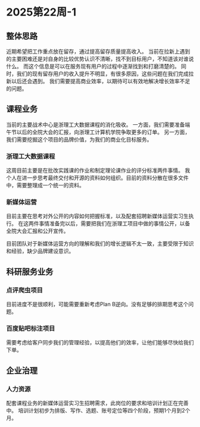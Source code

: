 # 2025第22周-1

## 整体思路

近期希望把工作重点放在留存，通过提高留存质量提高收入。
当前在拉新上遇到的主要困难还是对自身的比较优势认识不清晰，找不到目标用户，不知道该对谁说什么。
而这个信息是可以在服务现有用户的过程中逐渐找到和打磨清楚的。
同时，我们的现有留存用户的收入提升不明显，有很多原因，这些问题在我们完成拉新以后还会遇到。
我们需要提高商业效率，以期待可以有效地解决增长效率不足的问题。

## 课程业务

当前的主要战术中心是浙理工大数据课程的消化吸收。
一方面，我们需要准备端午节以后的全院大会的汇报，向浙理工计算机学院争取更多的订单。
另一方面，我们需要挖掘这个项目的品牌价值，为我们的商业化目标服务。

### 浙理工大数据课程

这周目前主要是在批改实践课的作业和制定理论课作业的评分标准两件事情。
我个人在进一步思考最终交付和开源的资料如何组织。目前的资料分散在很多文件中，需要整理成一个统一的资料。

### 新媒体运营

目前主要在思考对外公开的内容如何把握标准，以及配套招聘新媒体运营实习生执行。
在这两件事情准备完以后，需要把我们在浙理工项目中做的事情公开，以备全院大会汇报和公开宣传。

目前团队对于新媒体运营方向的理解和我们的增长逻辑不太一致，主要受限于知识和经验，缺少品牌建设意识。

## 科研服务业务

### 点评爬虫项目

目前进度不是很顺利，可能需要重新考虑Plan B逆向。没有足够的排期思考这个问题。

### 百度贴吧标注项目

需要考虑给客户同步我们的管理经验，以提高他们的效率，让他们能够尽快给我们下单。

## 企业治理

### 人力资源

配套课程业务的新媒体运营实习生招聘需求，此岗位的要求和培训计划正在完善中。
培训计划初步为排版、写作、选题、账号定位等四个阶段，预期1个月到2个月。
